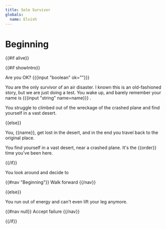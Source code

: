 ```yaml
---
title: Sole Survivor
globals:
  name: Elvish
---
```


# Beginning

<script>
  let counter = 0;

  return {
    onEnter(globals) {
      counter++;    
      const order = String(counter) + (["st", "nd", "rd"][(counter + 9) % 10] ?? "th");
      
      return {
        alive: counter <= 5,
        counter,
        order,
        showIntro: counter === 1,
      };
    },
    onNavigate() {
    }
  };
</script>

{{#if alive}}

{{#if showIntro}}

Are you OK? {{{input "boolean" ok=""}}}

You are the only survivor of an air disaster. I known this is an old-fashioned story, but we are just doing a test. You
wake up, and barely remember your name is {{{input "string" name=name}}} .

You struggle to climbed out of the wreckage of the crashed plane and find yourself in a vast desert.

{{else}}

You, {{name}}, get lost in the desert, and in the end you travel back to the original place.

You find yourself in a vast desert, near a crashed plane. It's the {{order}} time you've been here.

{{/if}}

You look around and decide to

{{#nav "Beginning"}} Walk forward {{/nav}}

{{else}}

You run out of energy and can't even lift your leg anymore.

{{#nav null}} Accept failure {{/nav}}

{{/if}}
